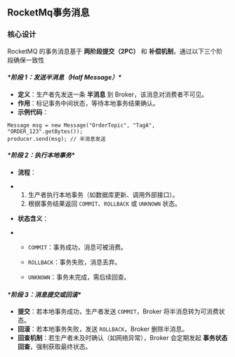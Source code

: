 ## RocketMq事务消息



### 核心设计

RocketMQ 的事务消息基于 **两阶段提交（2PC）** 和 **补偿机制**，通过以下三个阶段确保一致性

#### ***\*阶段 1：发送半消息（Half Message）\****

- **定义**：生产者先发送一条 **半消息** 到 Broker，该消息对消费者不可见。
- **作用**：标记事务中间状态，等待本地事务结果确认。
- **示例代码**：

```
Message msg = new Message("OrderTopic", "TagA", "ORDER_123".getBytes());
producer.send(msg); // 半消息发送
```

#### ***\*阶段 2：执行本地事务\****

- **流程**：

- 1. 生产者执行本地事务（如数据库更新、调用外部接口）。
  2. 根据事务结果返回 `COMMIT`、`ROLLBACK` 或 `UNKNOWN` 状态。

- **状态含义**：

- - `COMMIT`：事务成功，消息可被消费。

  - `ROLLBACK`：事务失败，消息丢弃。

  - `UNKNOWN`：事务未完成，需后续回查。

#### ***\*阶段 3：消息提交或回滚\****

- **提交**：若本地事务成功，生产者发送 `COMMIT`，Broker 将半消息转为可消费状态。
- **回滚**：若本地事务失败，发送 `ROLLBACK`，Broker 删除半消息。
- **回查机制**：若生产者未及时确认（如网络异常），Broker 会定期发起 **事务状态回查**，强制获取最终状态。
